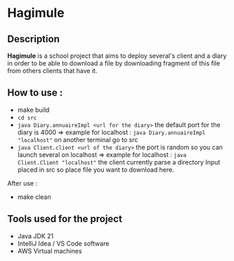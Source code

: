 # Hagimule

## Description
**Hagimule** is a school project that aims to deploy several's client and a diary in order to be able to download a file by downloading fragment of this file from others clients that have it. 

## How to use :
- make build 
- `cd src`
- `java Diary.annuaireImpl <url for the diary>` the default port for the diary is 4000 => example for localhost : `java Diary.annuaireImpl "localhost"`
on another terminal go to src
- `java Client.client <url of the diary>` the port is random so you can launch several on localhost => example for localhost : `java Client.Client "localhost"` 
the client currently parse a directory Input placed in src so place file you want to download here.


After use :
- make clean

## Tools used for the project
- Java JDK 21
- IntelliJ Idea / VS Code software
- AWS Virtual machines
